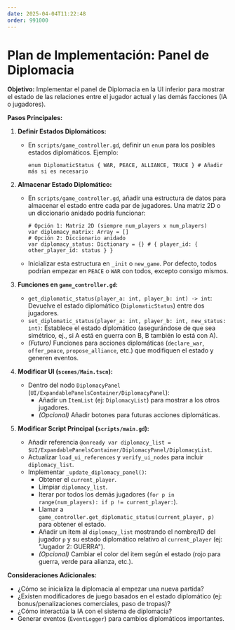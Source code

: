 ```yaml
---
date: 2025-04-04T11:22:48
order: 991000
---
```

# Plan de Implementación: Panel de Diplomacia

**Objetivo:** Implementar el panel de Diplomacia en la UI inferior para mostrar el estado de las relaciones entre el jugador actual y las demás facciones (IA o jugadores).

**Pasos Principales:**

1.  **Definir Estados Diplomáticos:**
    *   En `scripts/game_controller.gd`, definir un `enum` para los posibles estados diplomáticos. Ejemplo:
        ```gdscript
        enum DiplomaticStatus { WAR, PEACE, ALLIANCE, TRUCE } # Añadir más si es necesario
        ```

2.  **Almacenar Estado Diplomático:**
    *   En `scripts/game_controller.gd`, añadir una estructura de datos para almacenar el estado entre cada par de jugadores. Una matriz 2D o un diccionario anidado podría funcionar:
        ```gdscript
        # Opción 1: Matriz 2D (siempre num_players x num_players)
        var diplomacy_matrix: Array = [] 
        # Opción 2: Diccionario anidado
        var diplomacy_status: Dictionary = {} # { player_id: { other_player_id: status } }
        ```
    *   Inicializar esta estructura en `_init` o `new_game`. Por defecto, todos podrían empezar en `PEACE` o `WAR` con todos, excepto consigo mismos.

3.  **Funciones en `game_controller.gd`:**
    *   `get_diplomatic_status(player_a: int, player_b: int) -> int`: Devuelve el estado diplomático (`DiplomaticStatus`) entre dos jugadores.
    *   `set_diplomatic_status(player_a: int, player_b: int, new_status: int)`: Establece el estado diplomático (asegurándose de que sea simétrico, ej., si A está en guerra con B, B también lo está con A).
    *   *(Futuro)* Funciones para acciones diplomáticas (`declare_war`, `offer_peace`, `propose_alliance`, etc.) que modifiquen el estado y generen eventos.

4.  **Modificar UI (`scenes/Main.tscn`):**
    *   Dentro del nodo `DiplomacyPanel` (`UI/ExpandablePanelsContainer/DiplomacyPanel`):
        *   Añadir un `ItemList` (ej: `DiplomacyList`) para mostrar a los otros jugadores.
        *   *(Opcional)* Añadir botones para futuras acciones diplomáticas.

5.  **Modificar Script Principal (`scripts/main.gd`):**
    *   Añadir referencia `@onready var diplomacy_list = $UI/ExpandablePanelsContainer/DiplomacyPanel/DiplomacyList`.
    *   Actualizar `load_ui_references` y `verify_ui_nodes` para incluir `diplomacy_list`.
    *   Implementar `_update_diplomacy_panel()`:
        *   Obtener el `current_player`.
        *   Limpiar `diplomacy_list`.
        *   Iterar por todos los demás jugadores (`for p in range(num_players): if p != current_player:`).
        *   Llamar a `game_controller.get_diplomatic_status(current_player, p)` para obtener el estado.
        *   Añadir un item al `diplomacy_list` mostrando el nombre/ID del jugador `p` y su estado diplomático relativo al `current_player` (ej: "Jugador 2: GUERRA").
        *   *(Opcional)* Cambiar el color del item según el estado (rojo para guerra, verde para alianza, etc.).

**Consideraciones Adicionales:**

*   ¿Cómo se inicializa la diplomacia al empezar una nueva partida?
*   ¿Existen modificadores de juego basados en el estado diplomático (ej: bonus/penalizaciones comerciales, paso de tropas)?
*   ¿Cómo interactúa la IA con el sistema de diplomacia?
*   Generar eventos (`EventLogger`) para cambios diplomáticos importantes.